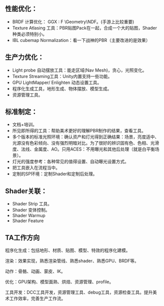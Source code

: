 ## 性能优化：

* BRDF 计算优化： GGX : F \Geometry\NDF。(手游上比较重要)
* Texture Atlasing 工具：PBR贴图Pack在一起，合成一个大的贴图，Shader种类必须特别小。
* IBL cubemap Normalization：看一下战神的PBR（主要改进的是效果）

## 生产力优化：

* Light probe 自动摆放工具：能走区域(Nav Mesh)，贪心，光照变化。
* Texture Streaming工具：Unity内置支持一些功能。
* GPU LightMapper/ Enlighten 动态设置工具。
* 程序化生成工具，地形生成、物体摆放、模型生成。
* 资源管理工具。

## 标准制定：

* 文档+培训。
* 所见即所得的工具：帮助美术更好的理解PBR制作的结果，查看工具。
* 多个版本的标准光照环境：确认资产和灯光得到正确结果：场景，亮度适中、光源没有色彩倾向、没有强烈明暗对比。为了很好的辨识固有色、色相、光滑度、法线、金属度、AO。只用ACES：不用曝光和其他后处理（就是白平衡场景）。
* 灯光的强度参考：各种常见的值得设置、自动曝光设置方式。
* 把工具嵌入在流程当中。
* 定制的SP环境：定制Shader和定制后处理。



## Shader关联：

* Shader Strip 工具。
* Shader 变体控制。
* Shader Warmup
* Shader Feature



## TA工作方向

程序化生成：包括地形、材质、贴图、模型、特效的程序化建模。

渲染：效果实现，熟悉渲染管线、熟悉shader、熟悉GPU、BRDF等。

动作：骨骼、动画、蒙皮、IK。

优化：GPU架构、模型面熟、烘焙、资源管理、profile。

工具开发：DCC工具开发，资源管理工具、debug工具，资源检查工具。提升美术工作效率，完善生产工作流。

